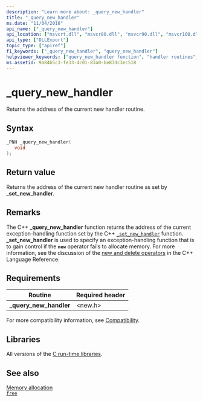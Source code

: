 ```yaml
---
description: "Learn more about: _query_new_handler"
title: "_query_new_handler"
ms.date: "11/04/2016"
api_name: ["_query_new_handler"]
api_location: ["msvcrt.dll", "msvcr80.dll", "msvcr90.dll", "msvcr100.dll", "msvcr100_clr0400.dll", "msvcr110.dll", "msvcr110_clr0400.dll", "msvcr120.dll", "msvcr120_clr0400.dll", "ucrtbase.dll", "api-ms-win-crt-heap-l1-1-0.dll"]
api_type: ["DLLExport"]
topic_type: ["apiref"]
f1_keywords: ["_query_new_handler", "query_new_handler"]
helpviewer_keywords: ["query_new_handler function", "handler routines", "error handling", "_query_new_handler function"]
ms.assetid: 9a84b5c3-fe33-4c01-83a0-be87dc3ec518
---
```

# _query_new_handler

Returns the address of the current new handler routine.

## Syntax

```C
_PNH _query_new_handler(
   void
);
```

## Return value

Returns the address of the current new handler routine as set by **_set_new_handler**.

## Remarks

The C++ **_query_new_handler** function returns the address of the current exception-handling function set by the C++ [`_set_new_handler`](set-new-handler.md) function. **_set_new_handler** is used to specify an exception-handling function that is to gain control if the **`new`** operator fails to allocate memory. For more information, see the discussion of the [new and delete operators](../../cpp/new-and-delete-operators.md) in the C++ Language Reference.

## Requirements

|Routine|Required header|
|-------------|---------------------|
|**_query_new_handler**|\<new.h>|

For more compatibility information, see [Compatibility](../compatibility.md).

## Libraries

All versions of the [C run-time libraries](../crt-library-features.md).

## See also

[Memory allocation](../memory-allocation.md)\
[`free`](free.md)
